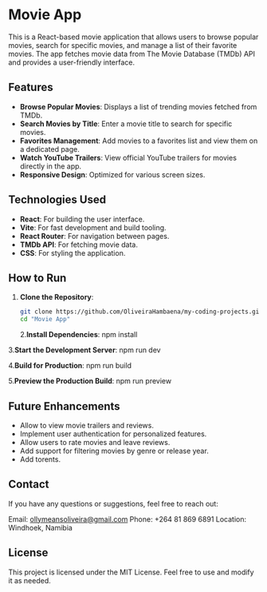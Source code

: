 # Movie App

This is a React-based movie application that allows users to browse popular movies, search for specific movies, and manage a list of their favorite movies. The app fetches movie data from The Movie Database (TMDb) API and provides a user-friendly interface.

## Features

- **Browse Popular Movies**: Displays a list of trending movies fetched from TMDb.
- **Search Movies by Title**: Enter a movie title to search for specific movies.
- **Favorites Management**: Add movies to a favorites list and view them on a dedicated page.
- **Watch YouTube Trailers**: View official YouTube trailers for movies directly in the app.
- **Responsive Design**: Optimized for various screen sizes.

## Technologies Used

- **React**: For building the user interface.
- **Vite**: For fast development and build tooling.
- **React Router**: For navigation between pages.
- **TMDb API**: For fetching movie data.
- **CSS**: For styling the application.

## How to Run

1. **Clone the Repository**:
   ```bash
   git clone https://github.com/OliveiraHambaena/my-coding-projects.git
   cd "Movie App"
   ```
   2.**Install Dependencies**:
   npm install

3.**Start the Development Server**:
npm run dev

4.**Build for Production**:
npm run build

5.**Preview the Production Build**:
npm run preview

## Future Enhancements

- Allow to view movie trailers and reviews.
- Implement user authentication for personalized features.
- Allow users to rate movies and leave reviews.
- Add support for filtering movies by genre or release year.
- Add torents.

## Contact

If you have any questions or suggestions, feel free to reach out:

Email: ollymeansoliveira@gmail.com
Phone: +264 81 869 6891
Location: Windhoek, Namibia

## License

This project is licensed under the MIT License. Feel free to use and modify it as needed.
